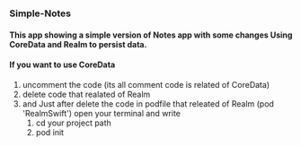 ### Simple-Notes
#### This app showing a simple version of Notes app with some changes Using CoreData and Realm to persist data.
#### If you want to use CoreData 
1. uncomment the code (its all comment code is related of CoreData)
2. delete code that realated of Realm 
3. and Just after delete the code in podfile that releated of Realm (pod 'RealmSwift') open your terminal and write
      1. cd your project path
      2. pod init

